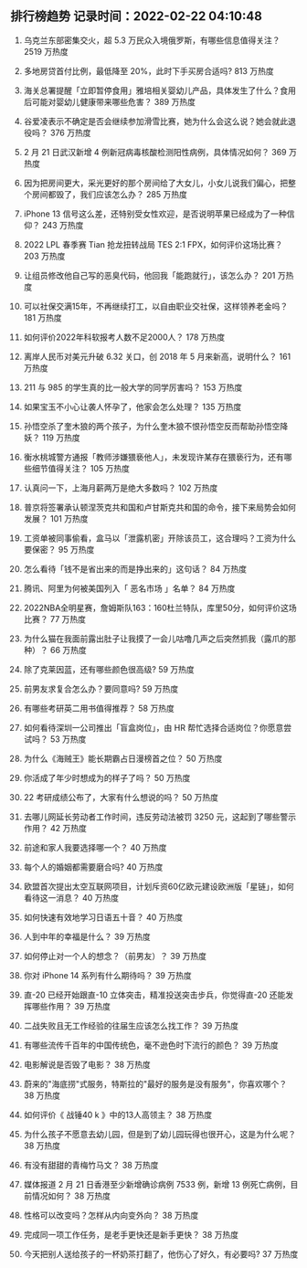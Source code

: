 
## 排行榜趋势 记录时间：2022-02-22 04:10:48
  
  1. 乌克兰东部密集交火，超 5.3 万民众入境俄罗斯，有哪些信息值得关注？ 2519 万热度
    
  2. 多地房贷首付比例，最低降至 20%，此时下手买房合适吗? 813 万热度
    
  3. 海关总署提醒「立即暂停食用」雅培相关婴幼儿产品，具体发生了什么？食用后可能对婴幼儿健康带来哪些危害？ 389 万热度
    
  4. 谷爱凌表示不确定是否会继续参加滑雪比赛，她为什么会这么说？她会就此退役吗？ 376 万热度
    
  5. 2 月 21 日武汉新增 4 例新冠病毒核酸检测阳性病例，具体情况如何？ 369 万热度
    
  6. 因为把房间更大，采光更好的那个房间给了大女儿，小女儿说我们偏心，把整个房间都毁了，我们应该怎么办？ 285 万热度
    
  7. iPhone 13 信号这么差，还特别受女性欢迎，是否说明苹果已经成为了一种信仰？ 243 万热度
    
  8. 2022 LPL 春季赛 Tian 抢龙扭转战局 TES 2:1 FPX，如何评价这场比赛？ 203 万热度
    
  9. 让组员修改他自己写的恶臭代码，他回我「能跑就行」，该怎么办？ 201 万热度
    
  10. 可以社保交满15年，不再继续打工，以自由职业交社保，这样领养老金吗？ 181 万热度
    
  11. 如何评价2022年科软报考人数不足2000人？ 178 万热度
    
  12. 离岸人民币对美元升破 6.32 关口，创 2018 年 5 月来新高，说明什么？ 161 万热度
    
  13. 211 与 985 的学生真的比一般大学的同学厉害吗？ 153 万热度
    
  14. 如果宝玉不小心让袭人怀孕了，他家会怎么处理？ 135 万热度
    
  15. 孙悟空杀了奎木狼的两个孩子，为什么奎木狼不恨孙悟空反而帮助孙悟空降妖？ 119 万热度
    
  16. 衡水桃城警方通报「教师涉嫌猥亵他人」，未发现许某存在猥亵行为，还有哪些细节值得关注？ 105 万热度
    
  17. 认真问一下，上海月薪两万是绝大多数吗？ 102 万热度
    
  18. 普京将签署承认顿涅茨克共和国和卢甘斯克共和国的命令，接下来局势会如何发展？ 101 万热度
    
  19. 工资单被同事偷看，盒马以「泄露机密」开除该员工，这合理吗？工资为什么要保密？ 95 万热度
    
  20. 怎么看待「钱不是省出来的而是挣出来的」这句话？ 84 万热度
    
  21. 腾讯、阿里为何被美国列入「 恶名市场 」名单？ 84 万热度
    
  22. 2022NBA全明星赛，詹姆斯队163：160杜兰特队，库里50分，如何评价这场比赛？ 77 万热度
    
  23. 为什么猫在我面前露出肚子让我摸了一会儿咕噜几声之后突然抓我（露爪的那种）？ 66 万热度
    
  24. 除了克莱因蓝，还有哪些颜色很高级? 59 万热度
    
  25. 前男友求复合怎么办？要同意吗? 59 万热度
    
  26. 有哪些考研英二用书值得推荐？ 58 万热度
    
  27. 如何看待深圳一公司推出「盲盒岗位」，由 HR 帮忙选择合适岗位？你愿意尝试吗？ 53 万热度
    
  28. 为什么《海贼王》能长期霸占日漫榜首之位？ 50 万热度
    
  29. 你活成了年少时想成为的样子了吗？ 50 万热度
    
  30. 22 考研成绩公布了，大家有什么想说的吗？ 50 万热度
    
  31. 去哪儿网延长劳动者工作时间，违反劳动法被罚 3250 元，这起到了哪些警示作用？ 42 万热度
    
  32. 前途和家人我要选择哪一个？ 40 万热度
    
  33. 每个人的婚姻都需要磨合吗? 40 万热度
    
  34. 欧盟首次提出太空互联网项目，计划斥资60亿欧元建设欧洲版「星链」，如何看待这一消息？ 40 万热度
    
  35. 如何快速有效地学习日语五十音？ 40 万热度
    
  36. 人到中年的幸福是什么？ 39 万热度
    
  37. 如何停止对一个人的想念？（前男友）？ 39 万热度
    
  38. 你对 iPhone 14 系列有什么期待吗？ 39 万热度
    
  39. 直-20 已经开始跟直-10 立体突击，精准投送突击步兵，你觉得直-20 还能发挥哪些作用？ 39 万热度
    
  40. 二战失败且无工作经验的往届生应该怎么找工作？ 39 万热度
    
  41. 有哪些流传千百年的中国传统色，毫不逊色时下流行的颜色？ 39 万热度
    
  42. 电影解说是否毁了电影？ 38 万热度
    
  43. 蔚来的"海底捞"式服务，特斯拉的"最好的服务是没有服务"，你喜欢哪个？ 38 万热度
    
  44. 如何评价《 战锤40 k 》中的13人高领主？ 38 万热度
    
  45. 为什么孩子不愿意去幼儿园，但是到了幼儿园玩得也很开心，这是为什么呢？ 38 万热度
    
  46. 有没有甜甜的青梅竹马文？ 38 万热度
    
  47. 媒体报道 2 月 21 日香港至少新增确诊病例 7533 例，新增 13 例死亡病例，目前情况如何？ 38 万热度
    
  48. 性格可以改变吗？怎样从内向变外向？ 38 万热度
    
  49. 完成同一项工作任务，是老手更快还是新手更快？ 38 万热度
    
  50. 今天把别人送给孩子的一杯奶茶打翻了，他伤心了好久，有必要吗? 37 万热度
    